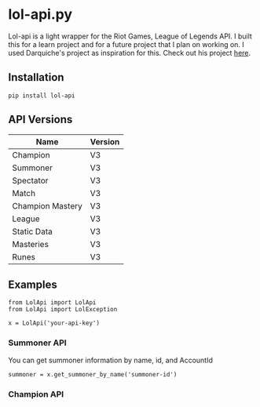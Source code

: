 ﻿# lol-api.py
Lol-api is a light wrapper for the Riot Games, League of Legends API. I built this for a learn project and for a future project that I plan on working on. I used Darquiche's project as inspiration for this. Check out his project [here](https://github.com/Darquiche/Riot-Observer).

## Installation
```
pip install lol-api
```
## API Versions
| Name | Version |
--- | --- 
Champion | V3
Summoner | V3
Spectator | V3
Match | V3
Champion Mastery | V3
League | V3
Static Data | V3 
Masteries | V3
Runes | V3
## Examples
```
from LolApi import LolApi
from LolApi import LolException

x = LolApi('your-api-key')
```
### Summoner API
You can get summoner information by name, id, and AccountId
```
summoner = x.get_summoner_by_name('summoner-id')
```
### Champion API
